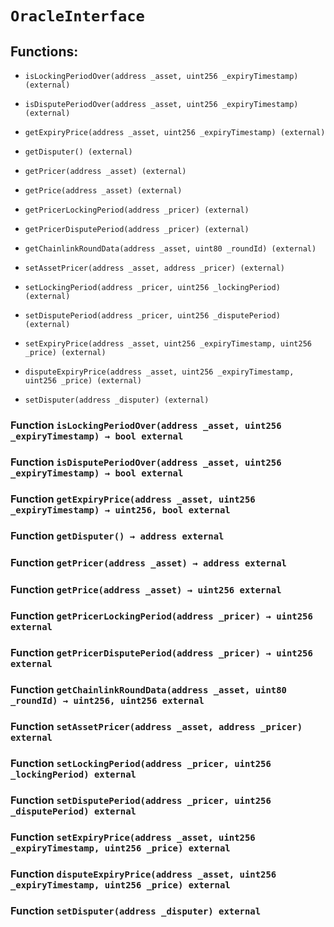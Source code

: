 # `OracleInterface`

## Functions:

- `isLockingPeriodOver(address _asset, uint256 _expiryTimestamp) (external)`

- `isDisputePeriodOver(address _asset, uint256 _expiryTimestamp) (external)`

- `getExpiryPrice(address _asset, uint256 _expiryTimestamp) (external)`

- `getDisputer() (external)`

- `getPricer(address _asset) (external)`

- `getPrice(address _asset) (external)`

- `getPricerLockingPeriod(address _pricer) (external)`

- `getPricerDisputePeriod(address _pricer) (external)`

- `getChainlinkRoundData(address _asset, uint80 _roundId) (external)`

- `setAssetPricer(address _asset, address _pricer) (external)`

- `setLockingPeriod(address _pricer, uint256 _lockingPeriod) (external)`

- `setDisputePeriod(address _pricer, uint256 _disputePeriod) (external)`

- `setExpiryPrice(address _asset, uint256 _expiryTimestamp, uint256 _price) (external)`

- `disputeExpiryPrice(address _asset, uint256 _expiryTimestamp, uint256 _price) (external)`

- `setDisputer(address _disputer) (external)`

### Function `isLockingPeriodOver(address _asset, uint256 _expiryTimestamp) → bool external`

### Function `isDisputePeriodOver(address _asset, uint256 _expiryTimestamp) → bool external`

### Function `getExpiryPrice(address _asset, uint256 _expiryTimestamp) → uint256, bool external`

### Function `getDisputer() → address external`

### Function `getPricer(address _asset) → address external`

### Function `getPrice(address _asset) → uint256 external`

### Function `getPricerLockingPeriod(address _pricer) → uint256 external`

### Function `getPricerDisputePeriod(address _pricer) → uint256 external`

### Function `getChainlinkRoundData(address _asset, uint80 _roundId) → uint256, uint256 external`

### Function `setAssetPricer(address _asset, address _pricer) external`

### Function `setLockingPeriod(address _pricer, uint256 _lockingPeriod) external`

### Function `setDisputePeriod(address _pricer, uint256 _disputePeriod) external`

### Function `setExpiryPrice(address _asset, uint256 _expiryTimestamp, uint256 _price) external`

### Function `disputeExpiryPrice(address _asset, uint256 _expiryTimestamp, uint256 _price) external`

### Function `setDisputer(address _disputer) external`
